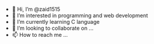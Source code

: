 - 👋 Hi, I’m @zaid1515
- 👀 I’m interested in programming and web development          
- 🌱 I’m currently learning C language
- 💞️ I’m looking to collaborate on ...
- 📫 How to reach me ...

<!---
zaid1515/zaid1515 is a ✨ special ✨ repository because its `README.md` (this file) appears on your GitHub profile.
You can click the Preview link to take a look at your changes.
--->
